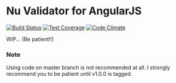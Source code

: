 # Nu Validator for AngularJS
[![Build Status](https://travis-ci.org/hysoftware/node-validator-nu-angular.svg?branch=master)](https://travis-ci.org/hysoftware/node-validator-nu-angular)
[![Test Coverage](https://codeclimate.com/github/hysoftware/node-validator-nu-angular/badges/coverage.svg)](https://codeclimate.com/github/hysoftware/node-validator-nu-angular)
[![Code Climate](https://codeclimate.com/github/hysoftware/node-validator-nu-angular/badges/gpa.svg)](https://codeclimate.com/github/hysoftware/node-validator-nu-angular)


WIP... (Be patient!!)

### Note

Using code on master branch is not recommended at all.
I strongly recommend you to be patient until v1.0.0 is tagged.
